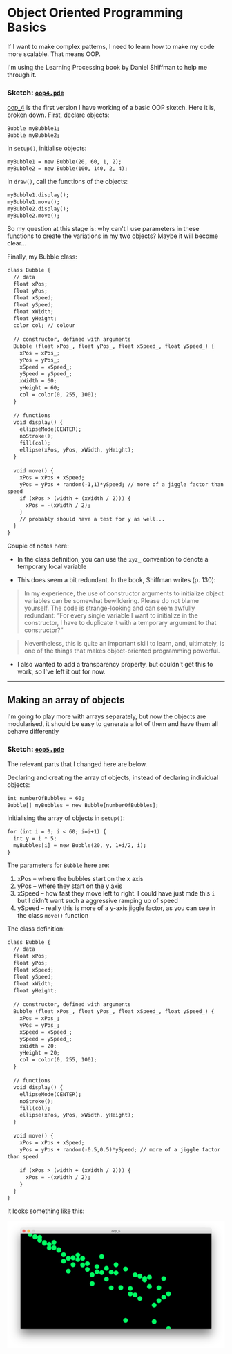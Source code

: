 # Object Oriented Programming Basics

If I want to make complex patterns, I need to learn how to make my code more scalable. That means OOP.

I'm using the Learning Processing book by Daniel Shiffman to help me through it.

### Sketch: [`oop4.pde`](oop_4/oop_4.pde)

[oop_4](oop_4/oop_4.pde) is the first version I have working of a basic OOP sketch. Here it is, broken down. First, declare objects:

```processing
Bubble myBubble1;
Bubble myBubble2;
```

In `setup()`, initialise objects:

```processing
myBubble1 = new Bubble(20, 60, 1, 2);
myBubble2 = new Bubble(100, 140, 2, 4);
```

In `draw()`, call the functions of the objects:

```processing
myBubble1.display();
myBubble1.move();
myBubble2.display();
myBubble2.move();
```

So my question at this stage is: why can't I use parameters in these functions to create the variations in my two objects? Maybe it will become clear...

Finally, my Bubble class:

```processing
class Bubble { 
  // data
  float xPos;
  float yPos;
  float xSpeed;
  float ySpeed; 
  float xWidth;
  float yHeight;  
  color col; // colour
  
  // constructor, defined with arguments
  Bubble (float xPos_, float yPos_, float xSpeed_, float ySpeed_) { 
    xPos = xPos_;
    yPos = yPos_;
    xSpeed = xSpeed_;
    ySpeed = ySpeed_; 
    xWidth = 60;
    yHeight = 60;
    col = color(0, 255, 100);    
  }  
  
  // functions
  void display() {
    ellipseMode(CENTER);
    noStroke();
    fill(col);
    ellipse(xPos, yPos, xWidth, yHeight); 
  }
  
  void move() {
    xPos = xPos + xSpeed;  
    yPos = yPos + random(-1,1)*ySpeed; // more of a jiggle factor than speed
    if (xPos > (width + (xWidth / 2))) {
      xPos = -(xWidth / 2);
    }
    // probably should have a test for y as well...
  }  
}
```

Couple of notes here:

* In the class definition, you can use the `xyz_` convention to denote a temporary local variable

* This does seem a bit redundant. In the book, Shiffman writes (p. 130):

> In my experience, the use of constructor arguments to initialize object variables can be somewhat bewildering. Please do not blame yourself. The code is strange-looking and can seem awfully redundant: “For every single variable I want to initialize in the constructor, I have to duplicate it with a temporary argument to that constructor?”
 
> Nevertheless, this is quite an important skill to learn, and, ultimately, is one of the things that makes object-oriented programming powerful.

* I also wanted to add a transparency property, but couldn't get this to work, so I've left it out for now.

<hr/>

## Making an array of objects

I'm going to play more with arrays separately, but now the objects are modularised, it should be easy to generate a lot of them and have them all behave differently

### Sketch: [`oop5.pde`](oop_5/oop_5.pde)

The relevant parts that I changed here are below.

Declaring and creating the array of objects, instead of declaring individual objects:

```processing
int numberOfBubbles = 60;
Bubble[] myBubbles = new Bubble[numberOfBubbles];
```

Initialising the array of objects in `setup()`:

```processing
for (int i = 0; i < 60; i=i+1) {    
  int y = i * 5;    
  myBubbles[i] = new Bubble(20, y, 1+i/2, i);
}  
```
 
The parameters for `Bubble` here are:

1. xPos – where the bubbles start on the x axis
2. yPos – where they start on the y axis
3. xSpeed – how fast they move left to right. I could have just mde this `i` but I didn't want such a aggressive ramping up of speed 
4. ySpeed – really this is more of a y-axis jiggle factor, as you can see in the class `move()` function


The class definition:

```processing
class Bubble { 
  // data
  float xPos;
  float yPos;
  float xSpeed;
  float ySpeed; 
  float xWidth;
  float yHeight;

  // constructor, defined with arguments
  Bubble (float xPos_, float yPos_, float xSpeed_, float ySpeed_) { 
    xPos = xPos_;
    yPos = yPos_;
    xSpeed = xSpeed_;
    ySpeed = ySpeed_;
    xWidth = 20;
    yHeight = 20;
    col = color(0, 255, 100);    
  }  
  
  // functions
  void display() {
    ellipseMode(CENTER);
    noStroke();
    fill(col);
    ellipse(xPos, yPos, xWidth, yHeight); 
  }
  
  void move() {
    xPos = xPos + xSpeed;   
    yPos = yPos + random(-0.5,0.5)*ySpeed; // more of a jiggle factor than speed
    
    if (xPos > (width + (xWidth / 2))) {
      xPos = -(xWidth / 2);
    }
  }    
}

```
 
  
It looks something like this:

![](oop5.png)  






